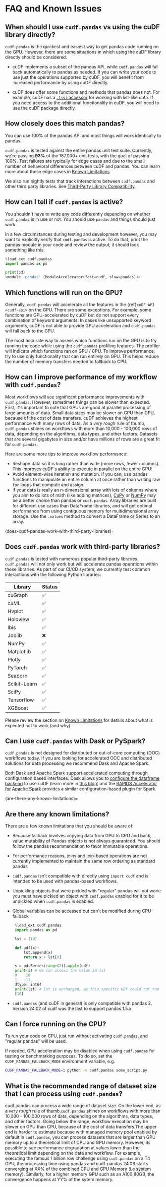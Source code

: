 # FAQ and Known Issues

## When should I use `cudf.pandas` vs using the cuDF library directly?

`cudf.pandas` is the quickest and easiest way to get pandas code
running on the GPU. However, there are some situations in which using
the cuDF library directly should be considered.

- cuDF implements a subset of the pandas API, while `cudf.pandas` will
  fall back automatically to pandas as needed. If you can write your
  code to use just the operations supported by cuDF, you will benefit
  from increased performance by using cuDF directly.

- cuDF does offer some functions and methods that pandas does not. For
  example, cuDF has a [`.list`
  accessor](https://docs.rapids.ai/api/cudf/stable/api_docs/list_handling/)
  for working with list-like data. If you need access to the
  additional functionality in cuDF, you will need to use the cuDF
  package directly.

## How closely does this match pandas?

You can use 100% of the pandas API and most things will work
identically to pandas.

`cudf.pandas` is tested against the entire pandas unit test suite.
Currently, we're passing **93%** of the 187,000+ unit tests, with the
goal of passing 100%. Test failures are typically for edge cases and
due to the small number of behavioral differences between cuDF and
pandas. You can learn more about these edge cases in
[Known Limitations](#are-there-any-known-limitations)

We also run nightly tests that track interactions between
`cudf.pandas` and other third party libraries. See
[Third-Party Library Compatibility](#does-cudf-pandas-work-with-third-party-libraries).

## How can I tell if `cudf.pandas` is active?

You shouldn't have to write any code differently depending on whether
`cudf.pandas` is in use or not. You should use `pandas` and things
should just work.

In a few circumstances during testing and development however, you may
want to explicitly verify that `cudf.pandas` is active. To do that,
print the pandas module in your code and review the output; it should
look something like this:

```python
%load_ext cudf.pandas
import pandas as pd

print(pd)
<module 'pandas' (ModuleAccelerator(fast=cudf, slow=pandas))>
```

## Which functions will run on the GPU?

Generally, `cudf.pandas` will accelerate all the features in the
{ref}`cuDF API <cudf-api>` on the GPU. There are some exceptions. For
example, some functions are GPU-accelerated by cuDF but do not support
every combination of keyword arguments. In cases like unsupported
keyword arguments, cuDF is not able to provide GPU acceleration and
`cudf.pandas` will fall back to the CPU.

The most accurate way to assess which functions run on the GPU is to try
running the code while using the `cudf.pandas` profiling features. The
profiler will indicate which functions ran on GPU / CPU. To improve
performance, try to use only functionality that can run entirely on GPU.
This helps reduce the number of memory transfers needed to fallback to
CPU.

## How can I improve performance of my workflow with `cudf.pandas`?

Most workflows will see significant performance improvements with
`cudf.pandas`. However, sometimes things can be slower than expected.
First, it's important to note that GPUs are good at parallel processing
of large amounts of data. Small data sizes may be slower on GPU than
CPU, because of the cost of data transfers. cuDF achieves the highest
performance with many rows of data. As a _very rough_ rule of thumb,
`cudf.pandas` shines on workflows with more than 10,000 - 100,000 rows
of data, depending on the algorithms, data types, and other factors.
Datasets that are several gigabytes in size and/or have millions of
rows are a great fit for `cudf.pandas`.

Here are some more tips to improve workflow performance:

- Reshape data so it is long rather than wide (more rows, fewer
  columns). This improves cuDF's ability to execute in parallel on the
  entire GPU!
- Avoid element-wise iteration and mutation. If you can, use pandas
  functions to manipulate an entire column at once rather than writing
  raw `for` loops that compute and assign.
- If your data is really an n-dimensional array with lots of columns
  where you aim to do lots of math (like adding matrices),
  [CuPy](https://cupy.dev/) or [NumPy](https://numpy.org/) may be a
  better choice than pandas or `cudf.pandas`. Array libraries are built
  for different use cases than DataFrame libraries, and will get optimal
  performance from using contiguous memory for multidimensional array
  storage. Use the `.values` method to convert a DataFrame or Series to
  an array.

(does-cudf-pandas-work-with-third-party-libraries)=
## Does `cudf.pandas` work with third-party libraries?

`cudf.pandas` is tested with numerous popular third-party libraries.
`cudf.pandas` will not only work but will accelerate pandas operations
within these libraries. As part of our CI/CD system, we currently test
common interactions with the following Python libraries:

| Library          | Status |
|------------------|--------|
| cuGraph          | ✅      |
| cuML             | ✅      |
| Hvplot           | ✅      |
| Holoview         | ✅      |
| Ibis             | ✅      |
| Joblib           | ❌      |
| NumPy            | ✅      |
| Matplotlib       | ✅      |
| Plotly           | ✅      |
| PyTorch          | ✅      |
| Seaborn          | ✅      |
| Scikit-Learn     | ✅      |
| SciPy            | ✅      |
| Tensorflow       | ✅      |
| XGBoost          | ✅      |

Please review the section on [Known Limitations](#are-there-any-known-limitations)
for details about what is expected not to work (and why).

## Can I use `cudf.pandas` with Dask or PySpark?

`cudf.pandas` is not designed for distributed or out-of-core computing
(OOC) workflows today. If you are looking for accelerated OOC and
distributed solutions for data processing we recommend Dask and Apache
Spark.

Both Dask and Apache Spark support accelerated computing through configuration
based interfaces. Dask allows you to [configure the dataframe
backend](https://docs.dask.org/en/latest/how-to/selecting-the-collection-backend.html) to use
cuDF (learn more in [this
blog](https://medium.com/rapids-ai/easy-cpu-gpu-arrays-and-dataframes-run-your-dask-code-where-youd-like-e349d92351d)) and the [RAPIDS Accelerator for Apache Spark](https://nvidia.github.io/spark-rapids/)
provides a similar configuration-based plugin for Spark.

(are-there-any-known-limitations)=
## Are there any known limitations?

There are a few known limitations that you should be aware of:

- Because fallback involves copying data from GPU to CPU and back,
  [value mutability](https://pandas.pydata.org/pandas-docs/stable/getting_started/overview.html#mutability-and-copying-of-data)
  of Pandas objects is not always guaranteed. You should follow the
  pandas recommendation to favor immutable operations.
- For performance reasons, joins and join-based operations are not
  currently implemented to maintain the same row ordering as standard
  pandas
- `cudf.pandas` isn't compatible with directly using `import cudf`
   and is intended to be used with pandas-based workflows.
- Unpickling objects that were pickled with "regular" pandas will not
  work: you must have pickled an object with `cudf.pandas` enabled for
  it to be unpickled when `cudf.pandas` is enabled.
- Global variables can be accessed but can't be modified during CPU-fallback

  ```python
   %load_ext cudf.pandas
   import pandas as pd

   lst = [10]

   def udf(x):
       lst.append(x)
       return x + lst[0]

   s = pd.Series(range(2)).apply(udf)
   print(s) # we can access the value in lst
   0    10
   1    11
   dtype: int64
   print(lst) # lst is unchanged, as this specific UDF could not run on the GPU
   [10]
   ```
- `cudf.pandas` (and cuDF in general) is only compatible with pandas 2. Version
  24.02 of cudf was the last to support pandas 1.5.x.

## Can I force running on the CPU?

To run your code on CPU, just run without activating `cudf.pandas`,
and "regular pandas" will be used.

If needed, GPU acceleration may be disabled when using `cudf.pandas`
for testing or benchmarking purposes. To do so, set the
`CUDF_PANDAS_FALLBACK_MODE` environment variable, e.g.

```bash
CUDF_PANDAS_FALLBACK_MODE=1 python -m cudf.pandas some_script.py
```

## What is the recommended range of dataset size that I can process using `cudf.pandas`?

cudf.pandas can process a wide range of dataset size. On the lower end, as a 
_very rough_ rule of thumb,`cudf.pandas` shines on workflows with more than 
10,000 - 100,000 rows of data, depending on the algorithms, data types, and other factors.
Going below the range, workflow execution may be slower on GPU than CPU, because of the 
cost of data transfers.The upper end is harder to estimate because with managed memory pool 
enabled by default in `cudf.pandas`, you can process datasets that are larger than GPU memory 
up to a theoretical limit of CPU and GPU memory. However, its possible to see performance degradation 
at values lower than the theoretical limit depending on the data and workflow. For example, 
executing the famous 1 billion row challenge using `cudf.pandas` on a T4 GPU, 
the processing time using pandas and cudf-pandas 24.08 starts converging at 
XX% of the combined CPU and GPU Memory (i.e system memory). Similarly, for a higher memory GPU 
such as an A100 80GB, the convergence happens at YY% of the sytem memory.

